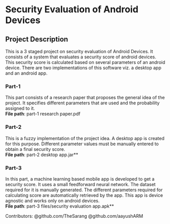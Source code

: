 # Security Evaluation of Android Devices

## Project Description
This is a 3 staged project on security evaluation of Android Devices. It consists of a system that evaluates a security score of android devices. This security score is calculated based on several parameters of an android device. There are two implementations of this software viz. a desktop app and an android app.

### Part-1
This part consists of a research paper that proposes the general idea of the project. It specifies different parameters that are used and the probability assigned to it. 
<br />**File path**: part-1 research paper.pdf

### Part-2
This is a fuzzy implementation of the project idea. A desktop app is created for this purpose. Different parameter values must be manually entered to obtain a final security score.
<br />**File path**: part-2 desktop app.jar**


### Part-3
In this part, a machine learning based mobile app is developed to get a security score. It uses a small feedforward neural network. The dataset required for it is manually generated. The different parameters required for calculating score are automatically retrieved by the app. This app is device agnostic and works only on android devices.
<br />**File path**: part-3 files/security evaluation app.apk**

Contributors: @github.com/TheSarang @github.com/aayushARM
